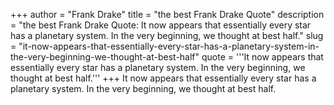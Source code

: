 +++
author = "Frank Drake"
title = "the best Frank Drake Quote"
description = "the best Frank Drake Quote: It now appears that essentially every star has a planetary system. In the very beginning, we thought at best half."
slug = "it-now-appears-that-essentially-every-star-has-a-planetary-system-in-the-very-beginning-we-thought-at-best-half"
quote = '''It now appears that essentially every star has a planetary system. In the very beginning, we thought at best half.'''
+++
It now appears that essentially every star has a planetary system. In the very beginning, we thought at best half.
